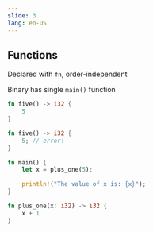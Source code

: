 ```yaml
---
slide: 3
lang: en-US
---
```


<section>

## Functions

Declared with `fn`, order-independent

Binary has single `main()` function

</section>

```rust
fn five() -> i32 {
    5
}
```

```rust
fn five() -> i32 {
    5; // error!
}
```

```rust
fn main() {
    let x = plus_one(5);

    println!("The value of x is: {x}");
}

fn plus_one(x: i32) -> i32 {
    x + 1
}
```
